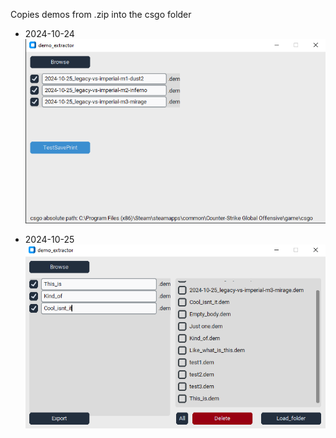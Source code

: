 Copies demos from .zip into the csgo folder


- 2024-10-24 \
![alt text](<Screenshot 2024-10-25 012245-1.png>)


- 2024-10-25 \
![alt text](<Screenshot 2024-10-25 215129.png>)
